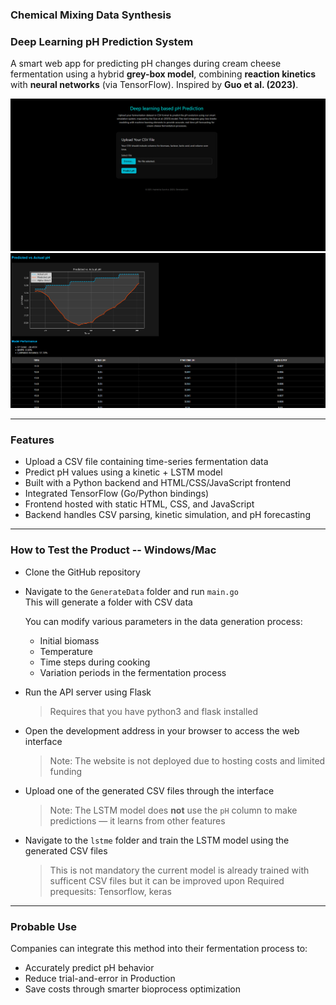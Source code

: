### Chemical Mixing Data Synthesis  
### Deep Learning pH Prediction System

A smart web app for predicting pH changes during cream cheese fermentation using a hybrid **grey-box model**, combining **reaction kinetics** with **neural networks** (via TensorFlow). Inspired by **Guo et al. (2023)**.

![UI Preview](chempic.png)  
![UI Preview](chempic2.png)

---

### Features

- Upload a CSV file containing time-series fermentation data  
- Predict pH values using a kinetic + LSTM model  
- Built with a Python backend and HTML/CSS/JavaScript frontend  
- Integrated TensorFlow (Go/Python bindings)  
- Frontend hosted with static HTML, CSS, and JavaScript  
- Backend handles CSV parsing, kinetic simulation, and pH forecasting  

---

### How to Test the Product -- Windows/Mac


- Clone the GitHub repository  
- Navigate to the `GenerateData` folder and run `main.go`  
  This will generate a folder with CSV data

  You can modify various parameters in the data generation process:
  - Initial biomass  
  - Temperature  
  - Time steps during cooking  
  - Variation periods in the fermentation process

- Run the API server using Flask
  >Requires that you have python3 and flask installed 
- Open the development address in your browser to access the web interface  
  > Note: The website is not deployed due to hosting costs and limited funding  

- Upload one of the generated CSV files through the interface  
  > Note: The LSTM model does **not** use the `pH` column to make predictions — it learns from other features

- Navigate to the `lstme` folder and train the LSTM model using the generated CSV files  
  > This is not mandatory the current model is already trained with sufficent CSV files but it can be improved upon
  > Required prequesits: Tensorflow, keras

---

### Probable Use

Companies can integrate this method into their fermentation process to:
- Accurately predict pH behavior  
- Reduce trial-and-error in Production  
- Save costs through smarter bioprocess optimization  
